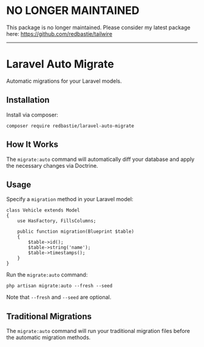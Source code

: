 # NO LONGER MAINTAINED

This package is no longer maintained. Please consider my latest package here: https://github.com/redbastie/tailwire

-----

# Laravel Auto Migrate

Automatic migrations for your Laravel models.

## Installation

Install via composer:

    composer require redbastie/laravel-auto-migrate

## How It Works

The `migrate:auto` command will automatically diff your database and apply the necessary changes via Doctrine.

## Usage

Specify a `migration` method in your Laravel model:

    class Vehicle extends Model
    {
        use HasFactory, FillsColumns;
    
        public function migration(Blueprint $table)
        {
            $table->id();
            $table->string('name');
            $table->timestamps();
        }
    }

Run the `migrate:auto` command:

    php artisan migrate:auto --fresh --seed

Note that `--fresh` and `--seed` are optional.

## Traditional Migrations

The `migrate:auto` command will run your traditional migration files before the automatic migration methods.
